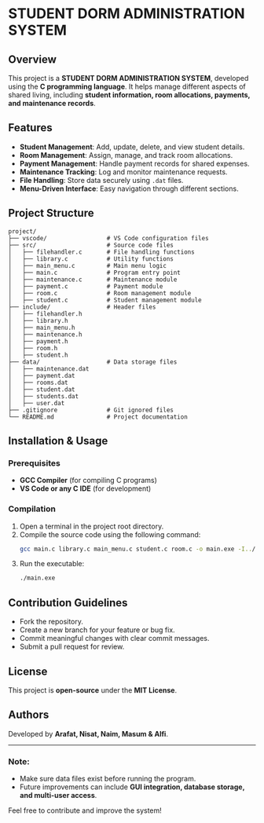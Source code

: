 # STUDENT DORM ADMINISTRATION SYSTEM

## Overview
This project is a **STUDENT DORM ADMINISTRATION SYSTEM**, developed using the **C programming language**. It helps manage different aspects of shared living, including **student information, room allocations, payments, and maintenance records**.

## Features
- **Student Management**: Add, update, delete, and view student details.
- **Room Management**: Assign, manage, and track room allocations.
- **Payment Management**: Handle payment records for shared expenses.
- **Maintenance Tracking**: Log and monitor maintenance requests.
- **File Handling**: Store data securely using `.dat` files.
- **Menu-Driven Interface**: Easy navigation through different sections.

## Project Structure
```
project/
├── vscode/                 # VS Code configuration files
├── src/                    # Source code files
│   ├── filehandler.c       # File handling functions
│   ├── library.c           # Utility functions
│   ├── main_menu.c         # Main menu logic
│   ├── main.c              # Program entry point
│   ├── maintenance.c       # Maintenance module
│   ├── payment.c           # Payment module
│   ├── room.c              # Room management module
│   ├── student.c           # Student management module
├── include/                # Header files
│   ├── filehandler.h       
│   ├── library.h           
│   ├── main_menu.h         
│   ├── maintenance.h       
│   ├── payment.h           
│   ├── room.h              
│   ├── student.h           
├── data/                   # Data storage files
│   ├── maintenance.dat     
│   ├── payment.dat         
│   ├── rooms.dat           
│   ├── student.dat         
│   ├── students.dat        
│   ├── user.dat            
├── .gitignore              # Git ignored files
└── README.md               # Project documentation
```

## Installation & Usage
### Prerequisites
- **GCC Compiler** (for compiling C programs)
- **VS Code or any C IDE** (for development)

### Compilation
1. Open a terminal in the project root directory.
2. Compile the source code using the following command:
   ```sh
   gcc main.c library.c main_menu.c student.c room.c -o main.exe -I../include
   ```
3. Run the executable:
   ```sh
   ./main.exe
   ```

## Contribution Guidelines
- Fork the repository.
- Create a new branch for your feature or bug fix.
- Commit meaningful changes with clear commit messages.
- Submit a pull request for review.

## License
This project is **open-source** under the **MIT License**.

## Authors
Developed by **Arafat, Nisat, Naim, Masum & Alfi**.

---
### Note:
- Make sure data files exist before running the program.
- Future improvements can include **GUI integration, database storage, and multi-user access**.

Feel free to contribute and improve the system! 
